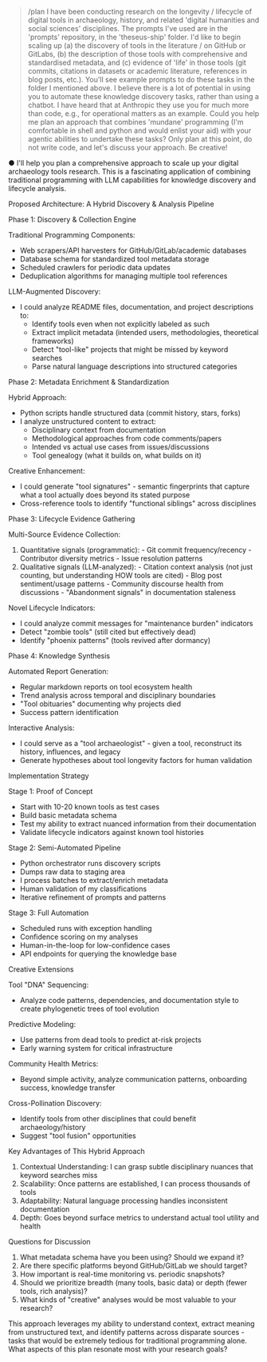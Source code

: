 > /plan I have been conducting research on the longevity / lifecycle of digital tools in archaeology, history, and related 'digital humanities and social sciences' disciplines. The prompts I've used are in the 'prompts' repository, in the 
  'theseus-ship' folder. I'd like to begin scaling up (a) the discovery of tools in the literature / on GitHub or GitLabs, (b) the description of those tools with comprehensive and standardised metadata, and (c) evidence of 'life' in those 
  tools (git commits, citations in datasets or academic literature, references in blog posts, etc.). You'll see example prompts to do these tasks in the folder I mentioned above. I believe there is a lot of potential in using you to automate 
  these knowledge discovery tasks, rather than using a chatbot. I have heard that at Anthropic they use you for much more than code, e.g., for operational matters as an example. Could you help me plan an approach that combines 'mundane' 
  programming (I'm comfortable in shell and python and would enlist your aid) with your agentic abilities to undertake these tasks? Only plan at this point, do not write code, and let's discuss your approach. Be creative!

● I'll help you plan a comprehensive approach to scale up your digital archaeology tools research. This is a fascinating application of combining traditional programming with LLM capabilities for knowledge discovery and lifecycle analysis.

  Proposed Architecture: A Hybrid Discovery & Analysis Pipeline

  Phase 1: Discovery & Collection Engine

  Traditional Programming Components:
  - Web scrapers/API harvesters for GitHub/GitLab/academic databases
  - Database schema for standardized tool metadata storage
  - Scheduled crawlers for periodic data updates
  - Deduplication algorithms for managing multiple tool references

  LLM-Augmented Discovery:
  - I could analyze README files, documentation, and project descriptions to:
    - Identify tools even when not explicitly labeled as such
    - Extract implicit metadata (intended users, methodologies, theoretical frameworks)
    - Detect "tool-like" projects that might be missed by keyword searches
    - Parse natural language descriptions into structured categories

  Phase 2: Metadata Enrichment & Standardization

  Hybrid Approach:
  - Python scripts handle structured data (commit history, stars, forks)
  - I analyze unstructured content to extract:
    - Disciplinary context from documentation
    - Methodological approaches from code comments/papers
    - Intended vs actual use cases from issues/discussions
    - Tool genealogy (what it builds on, what builds on it)

  Creative Enhancement:
  - I could generate "tool signatures" - semantic fingerprints that capture what a tool actually does beyond its stated purpose
  - Cross-reference tools to identify "functional siblings" across disciplines

  Phase 3: Lifecycle Evidence Gathering

  Multi-Source Evidence Collection:
  1. Quantitative signals (programmatic):
    - Git commit frequency/recency
    - Contributor diversity metrics
    - Issue resolution patterns
  2. Qualitative signals (LLM-analyzed):
    - Citation context analysis (not just counting, but understanding HOW tools are cited)
    - Blog post sentiment/usage patterns
    - Community discourse health from discussions
    - "Abandonment signals" in documentation staleness

  Novel Lifecycle Indicators:
  - I could analyze commit messages for "maintenance burden" indicators
  - Detect "zombie tools" (still cited but effectively dead)
  - Identify "phoenix patterns" (tools revived after dormancy)

  Phase 4: Knowledge Synthesis

  Automated Report Generation:
  - Regular markdown reports on tool ecosystem health
  - Trend analysis across temporal and disciplinary boundaries
  - "Tool obituaries" documenting why projects died
  - Success pattern identification

  Interactive Analysis:
  - I could serve as a "tool archaeologist" - given a tool, reconstruct its history, influences, and legacy
  - Generate hypotheses about tool longevity factors for human validation

  Implementation Strategy

  Stage 1: Proof of Concept

  - Start with 10-20 known tools as test cases
  - Build basic metadata schema
  - Test my ability to extract nuanced information from their documentation
  - Validate lifecycle indicators against known tool histories

  Stage 2: Semi-Automated Pipeline

  - Python orchestrator runs discovery scripts
  - Dumps raw data to staging area
  - I process batches to extract/enrich metadata
  - Human validation of my classifications
  - Iterative refinement of prompts and patterns

  Stage 3: Full Automation

  - Scheduled runs with exception handling
  - Confidence scoring on my analyses
  - Human-in-the-loop for low-confidence cases
  - API endpoints for querying the knowledge base

  Creative Extensions

  Tool "DNA" Sequencing:
  - Analyze code patterns, dependencies, and documentation style to create phylogenetic trees of tool evolution

  Predictive Modeling:
  - Use patterns from dead tools to predict at-risk projects
  - Early warning system for critical infrastructure

  Community Health Metrics:
  - Beyond simple activity, analyze communication patterns, onboarding success, knowledge transfer

  Cross-Pollination Discovery:
  - Identify tools from other disciplines that could benefit archaeology/history
  - Suggest "tool fusion" opportunities

  Key Advantages of This Hybrid Approach

  1. Contextual Understanding: I can grasp subtle disciplinary nuances that keyword searches miss
  2. Scalability: Once patterns are established, I can process thousands of tools
  3. Adaptability: Natural language processing handles inconsistent documentation
  4. Depth: Goes beyond surface metrics to understand actual tool utility and health

  Questions for Discussion

  1. What metadata schema have you been using? Should we expand it?
  2. Are there specific platforms beyond GitHub/GitLab we should target?
  3. How important is real-time monitoring vs. periodic snapshots?
  4. Should we prioritize breadth (many tools, basic data) or depth (fewer tools, rich analysis)?
  5. What kinds of "creative" analyses would be most valuable to your research?

  This approach leverages my ability to understand context, extract meaning from unstructured text, and identify patterns across disparate sources - tasks that would be extremely tedious for traditional programming alone. What aspects of this
   plan resonate most with your research goals?

